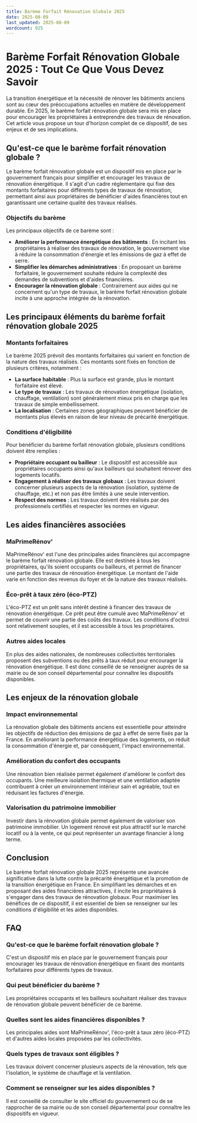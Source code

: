 ```yaml
---
title: Barème Forfait Rénovation Globale 2025
date: 2025-08-09
last_updated: 2025-08-09
wordcount: 925
---
```


# Barème Forfait Rénovation Globale 2025 : Tout Ce Que Vous Devez Savoir

La transition énergétique et la nécessité de rénover les bâtiments anciens sont au cœur des préoccupations actuelles en matière de développement durable. En 2025, le barème forfait rénovation globale sera mis en place pour encourager les propriétaires à entreprendre des travaux de rénovation. Cet article vous propose un tour d'horizon complet de ce dispositif, de ses enjeux et de ses implications.

## Qu'est-ce que le barème forfait rénovation globale ?

Le barème forfait rénovation globale est un dispositif mis en place par le gouvernement français pour simplifier et encourager les travaux de rénovation énergétique. Il s'agit d'un cadre réglementaire qui fixe des montants forfaitaires pour différents types de travaux de rénovation, permettant ainsi aux propriétaires de bénéficier d'aides financières tout en garantissant une certaine qualité des travaux réalisés.

### Objectifs du barème

Les principaux objectifs de ce barème sont :

- **Améliorer la performance énergétique des bâtiments** : En incitant les propriétaires à réaliser des travaux de rénovation, le gouvernement vise à réduire la consommation d'énergie et les émissions de gaz à effet de serre.
- **Simplifier les démarches administratives** : En proposant un barème forfaitaire, le gouvernement souhaite réduire la complexité des demandes de subventions et d'aides financières.
- **Encourager la rénovation globale** : Contrairement aux aides qui ne concernent qu'un type de travaux, le barème forfait rénovation globale incite à une approche intégrée de la rénovation.

## Les principaux éléments du barème forfait rénovation globale 2025

### Montants forfaitaires

Le barème 2025 prévoit des montants forfaitaires qui varient en fonction de la nature des travaux réalisés. Ces montants sont fixés en fonction de plusieurs critères, notamment :

- **La surface habitable** : Plus la surface est grande, plus le montant forfaitaire est élevé.
- **Le type de travaux** : Les travaux de rénovation énergétique (isolation, chauffage, ventilation) sont généralement mieux pris en charge que les travaux de simple embellissement.
- **La localisation** : Certaines zones géographiques peuvent bénéficier de montants plus élevés en raison de leur niveau de précarité énergétique.

### Conditions d'éligibilité

Pour bénéficier du barème forfait rénovation globale, plusieurs conditions doivent être remplies :

- **Propriétaire occupant ou bailleur** : Le dispositif est accessible aux propriétaires occupants ainsi qu'aux bailleurs qui souhaitent rénover des logements locatifs.
- **Engagement à réaliser des travaux globaux** : Les travaux doivent concerner plusieurs aspects de la rénovation (isolation, système de chauffage, etc.) et non pas être limités à une seule intervention.
- **Respect des normes** : Les travaux doivent être réalisés par des professionnels certifiés et respecter les normes en vigueur.

## Les aides financières associées

### MaPrimeRénov'

MaPrimeRénov' est l'une des principales aides financières qui accompagne le barème forfait rénovation globale. Elle est destinée à tous les propriétaires, qu'ils soient occupants ou bailleurs, et permet de financer une partie des travaux de rénovation énergétique. Le montant de l'aide varie en fonction des revenus du foyer et de la nature des travaux réalisés.

### Éco-prêt à taux zéro (éco-PTZ)

L'éco-PTZ est un prêt sans intérêt destiné à financer des travaux de rénovation énergétique. Ce prêt peut être cumulé avec MaPrimeRénov' et permet de couvrir une partie des coûts des travaux. Les conditions d'octroi sont relativement souples, et il est accessible à tous les propriétaires.

### Autres aides locales

En plus des aides nationales, de nombreuses collectivités territoriales proposent des subventions ou des prêts à taux réduit pour encourager la rénovation énergétique. Il est donc conseillé de se renseigner auprès de sa mairie ou de son conseil départemental pour connaître les dispositifs disponibles.

## Les enjeux de la rénovation globale

### Impact environnemental

La rénovation globale des bâtiments anciens est essentielle pour atteindre les objectifs de réduction des émissions de gaz à effet de serre fixés par la France. En améliorant la performance énergétique des logements, on réduit la consommation d'énergie et, par conséquent, l'impact environnemental.

### Amélioration du confort des occupants

Une rénovation bien réalisée permet également d'améliorer le confort des occupants. Une meilleure isolation thermique et une ventilation adaptée contribuent à créer un environnement intérieur sain et agréable, tout en réduisant les factures d'énergie.

### Valorisation du patrimoine immobilier

Investir dans la rénovation globale permet également de valoriser son patrimoine immobilier. Un logement rénové est plus attractif sur le marché locatif ou à la vente, ce qui peut représenter un avantage financier à long terme.

## Conclusion

Le barème forfait rénovation globale 2025 représente une avancée significative dans la lutte contre la précarité énergétique et la promotion de la transition énergétique en France. En simplifiant les démarches et en proposant des aides financières attractives, il incite les propriétaires à s'engager dans des travaux de rénovation globaux. Pour maximiser les bénéfices de ce dispositif, il est essentiel de bien se renseigner sur les conditions d'éligibilité et les aides disponibles.

## FAQ

### Qu'est-ce que le barème forfait rénovation globale ?

C'est un dispositif mis en place par le gouvernement français pour encourager les travaux de rénovation énergétique en fixant des montants forfaitaires pour différents types de travaux.

### Qui peut bénéficier du barème ?

Les propriétaires occupants et les bailleurs souhaitant réaliser des travaux de rénovation globale peuvent bénéficier de ce barème.

### Quelles sont les aides financières disponibles ?

Les principales aides sont MaPrimeRénov', l'éco-prêt à taux zéro (éco-PTZ) et d'autres aides locales proposées par les collectivités.

### Quels types de travaux sont éligibles ?

Les travaux doivent concerner plusieurs aspects de la rénovation, tels que l'isolation, le système de chauffage et la ventilation.

### Comment se renseigner sur les aides disponibles ?

Il est conseillé de consulter le site officiel du gouvernement ou de se rapprocher de sa mairie ou de son conseil départemental pour connaître les dispositifs en vigueur.